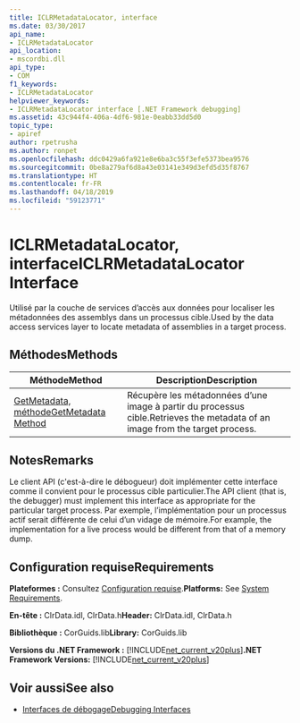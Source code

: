 ```yaml
---
title: ICLRMetadataLocator, interface
ms.date: 03/30/2017
api_name:
- ICLRMetadataLocator
api_location:
- mscordbi.dll
api_type:
- COM
f1_keywords:
- ICLRMetadataLocator
helpviewer_keywords:
- ICLRMetadataLocator interface [.NET Framework debugging]
ms.assetid: 43c944f4-406a-4df6-981e-0eabb33dd5d0
topic_type:
- apiref
author: rpetrusha
ms.author: ronpet
ms.openlocfilehash: ddc0429a6fa921e8e6ba3c55f3efe5373bea9576
ms.sourcegitcommit: 0be8a279af6d8a43e03141e349d3efd5d35f8767
ms.translationtype: HT
ms.contentlocale: fr-FR
ms.lasthandoff: 04/18/2019
ms.locfileid: "59123771"
---
```

# <a name="iclrmetadatalocator-interface"></a><span data-ttu-id="7b294-102">ICLRMetadataLocator, interface</span><span class="sxs-lookup"><span data-stu-id="7b294-102">ICLRMetadataLocator Interface</span></span>
<span data-ttu-id="7b294-103">Utilisé par la couche de services d’accès aux données pour localiser les métadonnées des assemblys dans un processus cible.</span><span class="sxs-lookup"><span data-stu-id="7b294-103">Used by the data access services layer to locate metadata of assemblies in a target process.</span></span>  
  
## <a name="methods"></a><span data-ttu-id="7b294-104">Méthodes</span><span class="sxs-lookup"><span data-stu-id="7b294-104">Methods</span></span>  
  
|<span data-ttu-id="7b294-105">Méthode</span><span class="sxs-lookup"><span data-stu-id="7b294-105">Method</span></span>|<span data-ttu-id="7b294-106">Description</span><span class="sxs-lookup"><span data-stu-id="7b294-106">Description</span></span>|  
|------------|-----------------|  
|[<span data-ttu-id="7b294-107">GetMetadata, méthode</span><span class="sxs-lookup"><span data-stu-id="7b294-107">GetMetadata Method</span></span>](../../../../docs/framework/unmanaged-api/debugging/iclrmetadatalocator-getmetadata-method.md)|<span data-ttu-id="7b294-108">Récupère les métadonnées d’une image à partir du processus cible.</span><span class="sxs-lookup"><span data-stu-id="7b294-108">Retrieves the metadata of an image from the target process.</span></span>|  
  
## <a name="remarks"></a><span data-ttu-id="7b294-109">Notes</span><span class="sxs-lookup"><span data-stu-id="7b294-109">Remarks</span></span>  
 <span data-ttu-id="7b294-110">Le client API (c'est-à-dire le débogueur) doit implémenter cette interface comme il convient pour le processus cible particulier.</span><span class="sxs-lookup"><span data-stu-id="7b294-110">The API client (that is, the debugger) must implement this interface as appropriate for the particular target process.</span></span> <span data-ttu-id="7b294-111">Par exemple, l’implémentation pour un processus actif serait différente de celui d’un vidage de mémoire.</span><span class="sxs-lookup"><span data-stu-id="7b294-111">For example, the implementation for a live process would be different from that of a memory dump.</span></span>  
  
## <a name="requirements"></a><span data-ttu-id="7b294-112">Configuration requise</span><span class="sxs-lookup"><span data-stu-id="7b294-112">Requirements</span></span>  
 <span data-ttu-id="7b294-113">**Plateformes :** Consultez [Configuration requise](../../../../docs/framework/get-started/system-requirements.md).</span><span class="sxs-lookup"><span data-stu-id="7b294-113">**Platforms:** See [System Requirements](../../../../docs/framework/get-started/system-requirements.md).</span></span>  
  
 <span data-ttu-id="7b294-114">**En-tête :** ClrData.idl, ClrData.h</span><span class="sxs-lookup"><span data-stu-id="7b294-114">**Header:** ClrData.idl, ClrData.h</span></span>  
  
 <span data-ttu-id="7b294-115">**Bibliothèque :** CorGuids.lib</span><span class="sxs-lookup"><span data-stu-id="7b294-115">**Library:** CorGuids.lib</span></span>  
  
 <span data-ttu-id="7b294-116">**Versions du .NET Framework :** [!INCLUDE[net_current_v20plus](../../../../includes/net-current-v20plus-md.md)]</span><span class="sxs-lookup"><span data-stu-id="7b294-116">**.NET Framework Versions:** [!INCLUDE[net_current_v20plus](../../../../includes/net-current-v20plus-md.md)]</span></span>  
  
## <a name="see-also"></a><span data-ttu-id="7b294-117">Voir aussi</span><span class="sxs-lookup"><span data-stu-id="7b294-117">See also</span></span>

- [<span data-ttu-id="7b294-118">Interfaces de débogage</span><span class="sxs-lookup"><span data-stu-id="7b294-118">Debugging Interfaces</span></span>](../../../../docs/framework/unmanaged-api/debugging/debugging-interfaces.md)
